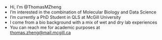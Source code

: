 - Hi, I’m @ThomasMZheng
- I’m interested in the combination of Molecular Biology and Data Science
- I’m currently a PhD Student in QLS at McGill University
- I come from a bio background with a mix of wet and dry lab experiences
- You can reach me for academic purposes at thomas.zheng@mail.mcgill.ca

<!---
ThomasMZheng/ThomasMZheng is a ✨ special ✨ repository because its `README.md` (this file) appears on your GitHub profile.
You can click the Preview link to take a look at your changes.
--->
